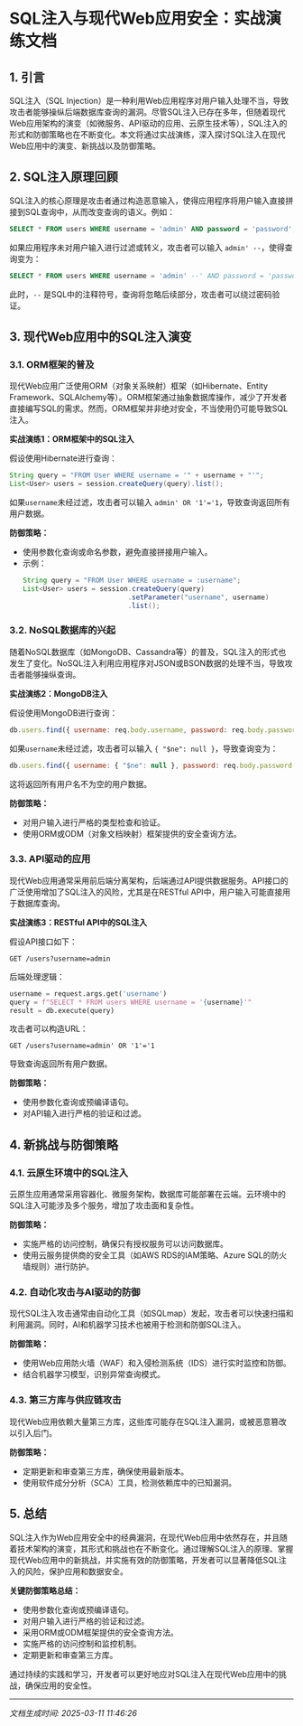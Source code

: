 # SQL注入与现代Web应用安全：实战演练文档

## 1. 引言

SQL注入（SQL Injection）是一种利用Web应用程序对用户输入处理不当，导致攻击者能够操纵后端数据库查询的漏洞。尽管SQL注入已存在多年，但随着现代Web应用架构的演变（如微服务、API驱动的应用、云原生技术等），SQL注入的形式和防御策略也在不断变化。本文将通过实战演练，深入探讨SQL注入在现代Web应用中的演变、新挑战以及防御策略。

## 2. SQL注入原理回顾

SQL注入的核心原理是攻击者通过构造恶意输入，使得应用程序将用户输入直接拼接到SQL查询中，从而改变查询的语义。例如：

```sql
SELECT * FROM users WHERE username = 'admin' AND password = 'password';
```

如果应用程序未对用户输入进行过滤或转义，攻击者可以输入 `admin' --`，使得查询变为：

```sql
SELECT * FROM users WHERE username = 'admin' --' AND password = 'password';
```

此时，`--` 是SQL中的注释符号，查询将忽略后续部分，攻击者可以绕过密码验证。

## 3. 现代Web应用中的SQL注入演变

### 3.1. ORM框架的普及

现代Web应用广泛使用ORM（对象关系映射）框架（如Hibernate、Entity Framework、SQLAlchemy等）。ORM框架通过抽象数据库操作，减少了开发者直接编写SQL的需求。然而，ORM框架并非绝对安全，不当使用仍可能导致SQL注入。

**实战演练1：ORM框架中的SQL注入**

假设使用Hibernate进行查询：

```java
String query = "FROM User WHERE username = '" + username + "'";
List<User> users = session.createQuery(query).list();
```

如果`username`未经过滤，攻击者可以输入 `admin' OR '1'='1`，导致查询返回所有用户数据。

**防御策略：**
- 使用参数化查询或命名参数，避免直接拼接用户输入。
- 示例：
  ```java
  String query = "FROM User WHERE username = :username";
  List<User> users = session.createQuery(query)
                            .setParameter("username", username)
                            .list();
  ```

### 3.2. NoSQL数据库的兴起

随着NoSQL数据库（如MongoDB、Cassandra等）的普及，SQL注入的形式也发生了变化。NoSQL注入利用应用程序对JSON或BSON数据的处理不当，导致攻击者能够操纵查询。

**实战演练2：MongoDB注入**

假设使用MongoDB进行查询：

```javascript
db.users.find({ username: req.body.username, password: req.body.password });
```

如果`username`未经过滤，攻击者可以输入 `{ "$ne": null }`，导致查询变为：

```javascript
db.users.find({ username: { "$ne": null }, password: req.body.password });
```

这将返回所有用户名不为空的用户数据。

**防御策略：**
- 对用户输入进行严格的类型检查和验证。
- 使用ORM或ODM（对象文档映射）框架提供的安全查询方法。

### 3.3. API驱动的应用

现代Web应用通常采用前后端分离架构，后端通过API提供数据服务。API接口的广泛使用增加了SQL注入的风险，尤其是在RESTful API中，用户输入可能直接用于数据库查询。

**实战演练3：RESTful API中的SQL注入**

假设API接口如下：

```
GET /users?username=admin
```

后端处理逻辑：

```python
username = request.args.get('username')
query = f"SELECT * FROM users WHERE username = '{username}'"
result = db.execute(query)
```

攻击者可以构造URL：

```
GET /users?username=admin' OR '1'='1
```

导致查询返回所有用户数据。

**防御策略：**
- 使用参数化查询或预编译语句。
- 对API输入进行严格的验证和过滤。

## 4. 新挑战与防御策略

### 4.1. 云原生环境中的SQL注入

云原生应用通常采用容器化、微服务架构，数据库可能部署在云端。云环境中的SQL注入可能涉及多个服务，增加了攻击面和复杂性。

**防御策略：**
- 实施严格的访问控制，确保只有授权服务可以访问数据库。
- 使用云服务提供商的安全工具（如AWS RDS的IAM策略、Azure SQL的防火墙规则）进行防护。

### 4.2. 自动化攻击与AI驱动的防御

现代SQL注入攻击通常由自动化工具（如SQLmap）发起，攻击者可以快速扫描和利用漏洞。同时，AI和机器学习技术也被用于检测和防御SQL注入。

**防御策略：**
- 使用Web应用防火墙（WAF）和入侵检测系统（IDS）进行实时监控和防御。
- 结合机器学习模型，识别异常查询模式。

### 4.3. 第三方库与供应链攻击

现代Web应用依赖大量第三方库，这些库可能存在SQL注入漏洞，或被恶意篡改以引入后门。

**防御策略：**
- 定期更新和审查第三方库，确保使用最新版本。
- 使用软件成分分析（SCA）工具，检测依赖库中的已知漏洞。

## 5. 总结

SQL注入作为Web应用安全中的经典漏洞，在现代Web应用中依然存在，并且随着技术架构的演变，其形式和挑战也在不断变化。通过理解SQL注入的原理、掌握现代Web应用中的新挑战，并实施有效的防御策略，开发者可以显著降低SQL注入的风险，保护应用和数据安全。

**关键防御策略总结：**
- 使用参数化查询或预编译语句。
- 对用户输入进行严格的验证和过滤。
- 采用ORM或ODM框架提供的安全查询方法。
- 实施严格的访问控制和监控机制。
- 定期更新和审查第三方库。

通过持续的实践和学习，开发者可以更好地应对SQL注入在现代Web应用中的挑战，确保应用的安全性。

---

*文档生成时间: 2025-03-11 11:46:26*
